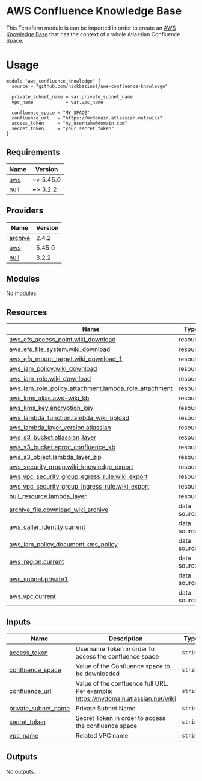 # AWS Confluence Knowledge Base

This Terraform module is can be imported in order to create an [AWS Knowledge Base](https://aws.amazon.com/bedrock/knowledge-bases/)
that has the context of a whole Atlassian Confluence Space.

# Usage
```hcl
module "aws_confluence_knowledge" {
  source = "github.com/nickbazinet/aws-confluence-knowledge"

  private_subnet_name = var.private_subnet_name
  vpc_name            = var.vpc_name 

  confluence_space = "MY_SPACE"
  confluence_url   = "https://mydomain.atlassian.net/wiki"
  access_token     = "my_username@domain.com" 
  secret_token     = "your_secret_token"
}
```

<!-- BEGIN_TF_DOCS -->
## Requirements

| Name | Version |
|------|---------|
| <a name="requirement_aws"></a> [aws](#requirement\_aws) | ~> 5.45.0 |
| <a name="requirement_null"></a> [null](#requirement\_null) | ~> 3.2.2 |

## Providers

| Name | Version |
|------|---------|
| <a name="provider_archive"></a> [archive](#provider\_archive) | 2.4.2 |
| <a name="provider_aws"></a> [aws](#provider\_aws) | 5.45.0 |
| <a name="provider_null"></a> [null](#provider\_null) | 3.2.2 |

## Modules

No modules.

## Resources

| Name | Type |
|------|------|
| [aws_efs_access_point.wiki_download](https://registry.terraform.io/providers/hashicorp/aws/latest/docs/resources/efs_access_point) | resource |
| [aws_efs_file_system.wiki_download](https://registry.terraform.io/providers/hashicorp/aws/latest/docs/resources/efs_file_system) | resource |
| [aws_efs_mount_target.wiki_download_1](https://registry.terraform.io/providers/hashicorp/aws/latest/docs/resources/efs_mount_target) | resource |
| [aws_iam_policy.wiki_download](https://registry.terraform.io/providers/hashicorp/aws/latest/docs/resources/iam_policy) | resource |
| [aws_iam_role.wiki_download](https://registry.terraform.io/providers/hashicorp/aws/latest/docs/resources/iam_role) | resource |
| [aws_iam_role_policy_attachment.lambda_role_attachment](https://registry.terraform.io/providers/hashicorp/aws/latest/docs/resources/iam_role_policy_attachment) | resource |
| [aws_kms_alias.aws-wiki_kb](https://registry.terraform.io/providers/hashicorp/aws/latest/docs/resources/kms_alias) | resource |
| [aws_kms_key.encryption_key](https://registry.terraform.io/providers/hashicorp/aws/latest/docs/resources/kms_key) | resource |
| [aws_lambda_function.lambda_wiki_upload](https://registry.terraform.io/providers/hashicorp/aws/latest/docs/resources/lambda_function) | resource |
| [aws_lambda_layer_version.atlassian](https://registry.terraform.io/providers/hashicorp/aws/latest/docs/resources/lambda_layer_version) | resource |
| [aws_s3_bucket.atlassian_layer](https://registry.terraform.io/providers/hashicorp/aws/latest/docs/resources/s3_bucket) | resource |
| [aws_s3_bucket.eproc_confluence_kb](https://registry.terraform.io/providers/hashicorp/aws/latest/docs/resources/s3_bucket) | resource |
| [aws_s3_object.lambda_layer_zip](https://registry.terraform.io/providers/hashicorp/aws/latest/docs/resources/s3_object) | resource |
| [aws_security_group.wiki_knowledge_export](https://registry.terraform.io/providers/hashicorp/aws/latest/docs/resources/security_group) | resource |
| [aws_vpc_security_group_egress_rule.wiki_export](https://registry.terraform.io/providers/hashicorp/aws/latest/docs/resources/vpc_security_group_egress_rule) | resource |
| [aws_vpc_security_group_ingress_rule.wiki_export](https://registry.terraform.io/providers/hashicorp/aws/latest/docs/resources/vpc_security_group_ingress_rule) | resource |
| [null_resource.lambda_layer](https://registry.terraform.io/providers/hashicorp/null/latest/docs/resources/resource) | resource |
| [archive_file.download_wiki_archive](https://registry.terraform.io/providers/hashicorp/archive/latest/docs/data-sources/file) | data source |
| [aws_caller_identity.current](https://registry.terraform.io/providers/hashicorp/aws/latest/docs/data-sources/caller_identity) | data source |
| [aws_iam_policy_document.kms_policy](https://registry.terraform.io/providers/hashicorp/aws/latest/docs/data-sources/iam_policy_document) | data source |
| [aws_region.current](https://registry.terraform.io/providers/hashicorp/aws/latest/docs/data-sources/region) | data source |
| [aws_subnet.private1](https://registry.terraform.io/providers/hashicorp/aws/latest/docs/data-sources/subnet) | data source |
| [aws_vpc.current](https://registry.terraform.io/providers/hashicorp/aws/latest/docs/data-sources/vpc) | data source |

## Inputs

| Name | Description | Type | Default | Required |
|------|-------------|------|---------|:--------:|
| <a name="input_access_token"></a> [access\_token](#input\_access\_token) | Username Token in order to access the confluence space | `string` | n/a | yes |
| <a name="input_confluence_space"></a> [confluence\_space](#input\_confluence\_space) | Value of the Confluence space to be downloaded | `string` | n/a | yes |
| <a name="input_confluence_url"></a> [confluence\_url](#input\_confluence\_url) | Value of the confluence full URL. Per example: https://mydomain.atlassian.net/wiki | `string` | n/a | yes |
| <a name="input_private_subnet_name"></a> [private\_subnet\_name](#input\_private\_subnet\_name) | Private Subnet Name | `string` | n/a | yes |
| <a name="input_secret_token"></a> [secret\_token](#input\_secret\_token) | Secret Token in order to access the confluence space | `string` | n/a | yes |
| <a name="input_vpc_name"></a> [vpc\_name](#input\_vpc\_name) | Related VPC name | `string` | n/a | yes |

## Outputs

No outputs.
<!-- END_TF_DOCS -->
